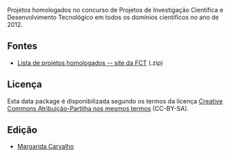 Projetos homologados no concurso de Projetos de Investigação Científica e Desenvolvimento Tecnológico em todos os domínios científicos no ano de 2012.


Fontes
------

* [Lista de projetos homologados -- site da FCT](https://www.fct.pt/apoios/projectos/concursos/2012/docs/C2012-ProjetosHomologados-AwardedProjectGrants.zip) (.zip)


Licença
-------

Esta data package é disponibilizada segundo os termos da licença [Creative Commons Atribuição-Partilha nos mesmos termos](https://creativecommons.org/licenses/by-sa/4.0/) (CC-BY-SA).


Edição
------

* [Margarida Carvalho](http://margaridacarvalho.org)
